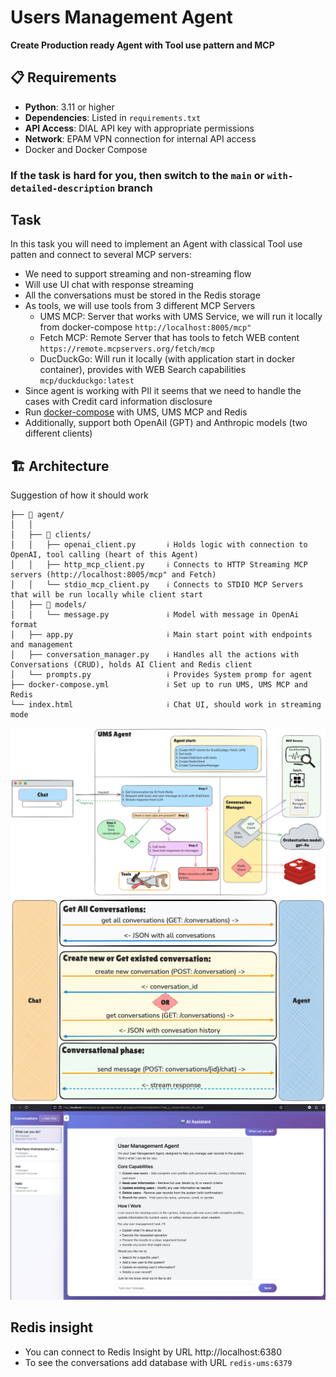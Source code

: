 # Users Management Agent

**Create Production ready Agent with Tool use pattern and MCP**

## 📋 Requirements

- **Python**: 3.11 or higher
- **Dependencies**: Listed in `requirements.txt`
- **API Access**: DIAL API key with appropriate permissions
- **Network**: EPAM VPN connection for internal API access
- Docker and Docker Compose

### If the task is hard for you, then switch to the `main` or `with-detailed-description` branch

## Task

In this task you will need to implement an Agent with classical Tool use patten and connect to several MCP servers:
- We need to support streaming and non-streaming flow
- Will use UI chat with response streaming
- All the conversations must be stored in the Redis storage
- As tools, we will use tools from 3 different MCP Servers
    - UMS MCP: Server that works with UMS Service, we will run it locally from docker-compose `http://localhost:8005/mcp"`
    - Fetch MCP: Remote Server that has tools to fetch WEB content `https://remote.mcpservers.org/fetch/mcp`
    - DucDuckGo: Will run it locally (with application start in docker container), provides with WEB Search capabilities `mcp/duckduckgo:latest`
- Since agent is working with PII it seems that we need to handle the cases with Credit card information disclosure
- Run [docker-compose](docker-compose.yml) with UMS, UMS MCP and Redis
- Additionally, support both OpenAiI (GPT) and Anthropic models (two different clients)

## 🏗️ Architecture

Suggestion of how it should work

```
├── 📂 agent/
│   │
│   ├── 📂 clients/
│   │   ├── openai_client.py       ℹ️ Holds logic with connection to OpenAI, tool calling (heart of this Agent)
│   │   ├── http_mcp_client.py     ℹ️ Connects to HTTP Streaming MCP servers (http://localhost:8005/mcp" and Fetch)
│   │   └── stdio_mcp_client.py    ℹ️ Connects to STDIO MCP Servers that will be run locally while client start
│   ├── 📂 models/
│   │   └── message.py             ℹ️ Model with message in OpenAi format
│   ├── app.py                     ℹ️ Main start point with endpoints and management
│   ├── conversation_manager.py    ℹ️ Handles all the actions with Conversations (CRUD), holds AI Client and Redis client
│   └── prompts.py                 ℹ️ Provides System promp for agent
├── docker-compose.yml             ℹ️ Set up to run UMS, UMS MCP and Redis
└── index.html                     ℹ️ Chat UI, should work in streaming mode
```

<img src="/flow_diagrams/general_flow.png" alt="General Flow Diagram" />

<img src="/flow_diagrams/chat-agent_communication_flow.png" alt="Communication Flow" />

<img src="/flow_diagrams/ui-chat.png" alt="UI Chat" />

## Redis insight

- You can connect to Redis Insight by URL http://localhost:6380
- To see the conversations add database with URL `redis-ums:6379`